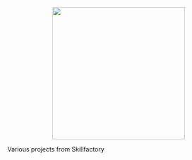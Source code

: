<p align='center'> <img src = 'https://www.sostav.ru/images/news/2023/03/28/2mmiokl8.jpg' width='300'> </p>

Various projects from Skillfactory
